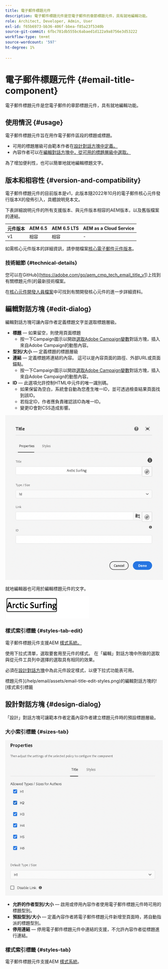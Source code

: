 ```yaml
---
title: 電子郵件標題元件
description: 電子郵件標題元件是您電子郵件的章節標題元件，具有就地編輯功能。
role: Architect, Developer, Admin, User
exl-id: f65b6973-bb36-406f-bbea-f85a23f5340b
source-git-commit: 6fbc781db555bc6abaed1d122a9a8756e3d53222
workflow-type: tm+mt
source-wordcount: '597'
ht-degree: 1%

---
```



# 電子郵件標題元件 {#email-title-component}

電子郵件標題元件是您電子郵件的章節標題元件，具有就地編輯功能。

## 使用情況 {#usage}

電子郵件標題元件旨在用作電子郵件區段的標題或標題。

* 可用的標題層級可由範本作者在[設計對話方塊中定義。](#design-dialog)
* 內容作者可以在[編輯對話方塊中，從可用的標題層級中選取。](#edit-dialog)

為了增加便利性，也可以簡單地就地編輯標題文字。

## 版本和相容性 {#version-and-compatibility}

電子郵件標題元件的目前版本是v1，此版本隨2022年10月的電子郵件核心元件發行版本X的發佈引入，具體說明見本文。

下表詳細說明元件的所有支援版本、與元件版本相容的AEM版本，以及舊版檔案的連結。

| 元件版本 | AEM 6.5 | AEM 6.5 LTS | AEM as a Cloud Service  |
|---|---|---|---|
| v1 | 相容 | 相容 | - |

如需核心元件版本的詳細資訊，請參閱檔案[核心電子郵件元件版本](/help/versions.md)。

### 技術細節 {#technical-details}

您可以在GitHub](https://adobe.com/go/aem_cmp_tech_email_title_v1)上找到有關標題元件[的最新技術檔案。

在[核心元件開發人員檔案](/help/developing/overview.md)中可找到有關開發核心元件的進一步詳細資料。

## 編輯對話方塊 {#edit-dialog}

編輯對話方塊可讓內容作者定義標題文字並選取標題層級。

* **標題** — 如果留空，則使用頁面標題
   * 按一下Campaign圖示以開啟[選取Adobe Campaign變數](/help/email/campaign-variables.md)對話方塊，插入來自Adobe Campaign的動態內容。
* **型別/大小** — 定義標題的標題層級
* **連結** — 定義標題將連結的內容。 這可以是內容頁面的路徑、外部URL或頁面錨點。
   * 按一下Campaign圖示以開啟[選取Adobe Campaign變數](/help/email/campaign-variables.md)對話方塊，插入來自Adobe Campaign的動態內容。
* **ID** — 此選項允許控制HTML中元件的唯一識別碼。
   * 如果保留為空白，系統會自動為您產生唯一ID，並可透過檢查結果頁面找到該ID。
   * 若指定ID，作者應負責確認該ID為唯一ID。
   * 變更ID會對CSS造成影響。

![電子郵件標題元件的編輯對話方塊](/help/email/assets/email-title-edit.png)

就地編輯器也可用於編輯標題元件的文字。

![就地編輯電子郵件標題元件](/help/email/assets/email-title-edit-inline.png)

### 樣式索引標籤 {#styles-tab-edit}

電子郵件標題元件支援AEM [樣式系統。](/help/get-started/authoring.md#component-styling)

使用下拉式清單，選取要套用至元件的樣式。 在「編輯」對話方塊中所做的選取與從元件工具列中選擇的選取具有相同的效果。

必須在[設計對話方塊](#design-dialog)中為此元件設定樣式，以便下拉式功能表可用。

標題元件](/help/email/assets/email-title-edit-styles.png)的編輯對話方塊的![樣式索引標籤

## 設計對話方塊 {#design-dialog}

「設計」對話方塊可讓範本作者定義內容作者建立標題元件時的預設標題層級。

### 大小索引標籤 {#sizes-tab}

![標題元件的設計對話方塊](/help/email/assets/email-title-design.png)

* **允許的作者型別/大小** — 啟用或停用內容作者使用電子郵件標題元件時可用的標題型別。
* **預設型別/大小** — 定義內容作者將電子郵件標題元件新增至頁面時，將自動指派的標題型別。
* **停用連結** — 停用電子郵件標題元件中連結的支援，不允許內容作者從標題進行連結。

### 樣式索引標籤 {#styles-tab}

電子郵件標題元件支援AEM [樣式系統](/help/get-started/authoring.md#component-styling)。
